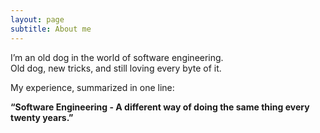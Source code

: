 ```yaml
---
layout: page
subtitle: About me
---
```

I’m an old dog in the world of software engineering.  
Old dog, new tricks, and still loving every byte of it.

My experience, summarized in one line:  

**“Software Engineering - A different way of doing the same thing every twenty years.”**
